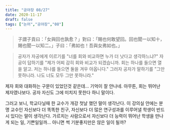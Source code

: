 ```yaml
---
title: "공야장 08/27"
date: 2020-11-17
draft: false
tags: ["논어","공야장","08"]
---
```


> 子謂子貢曰：「女與回也孰愈？」對曰：「賜也何敢望回。回也聞一以知十，賜也聞一以知二。」子曰：「弗如也！吾與女弗如也。」

> 공자가 자공에게 이르기를 "너를 회와 비교하면 누가 더 낫다고 생각하느냐?" 자공이 답하기를 "제가 어찌 감히 회와 비교가 되겠습니까. 회는 하나를 들으면 열을 알고. 저는 하나를 들으면 둘을 겨우 아옵니다." 그러자 공자가 말하기를 "그만 못하니라. 나도 너도 모두 그만 못하니라."

제자 회와 대화하는 구문이 있었던것 같은데... 기억이 잘 안나네. 아무튼, 회는 뛰어난 제자였나보다. 공자 자신도 그에 미치지 못한다 하니 말이다.

그러고 보니, 학교다닐때 한 교수가 개강 첫날 했던 말이 생각난다. 이 강의실 안에는 분명 교수인 자신보다 더 똑똑한 친구, 자신보다 더 많은 연구성과를 이루어낼 학생이 반드시 있다는 말이 생각난다. 가르치는 사람으로서 자신보다 더 능력이 뛰어난 학생을 만나게 되는 일, 기쁜일일까... 아니면 썩 기분좋지만은 않은 일이 될까?

